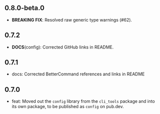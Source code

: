 ## 0.8.0-beta.0

 - **BREAKING** **FIX**: Resolved raw generic type warnings (#62).

## 0.7.2

 - **DOCS**(config): Corrected GitHub links in README.

## 0.7.1
- docs: Corrected BetterCommand references and links in README

## 0.7.0
- feat: Moved out the `config` library from the `cli_tools` package and into its own package, to be published as `config` on pub.dev.
